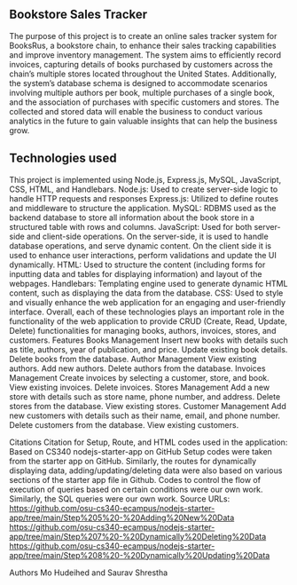 ## Bookstore Sales Tracker
The purpose of this project is to create an online sales tracker system for BooksRus, a bookstore chain, to enhance their sales tracking capabilities and improve inventory management. The system aims to efficiently record invoices, capturing details of books purchased by customers across the chain’s multiple stores located throughout the United States. Additionally, the system’s database schema is designed to accommodate scenarios involving multiple authors per book, multiple purchases of a single book, and the association of purchases with specific customers and stores. The collected and stored data will enable the business to conduct various analytics in the future to gain valuable insights that can help the business grow.
## Technologies used
This project is implemented using Node.js, Express.js, MySQL, JavaScript, CSS, HTML, and Handlebars.
Node.js: Used to create server-side logic to handle HTTP requests and responses
Express.js: Utilized to define routes and middleware to structure the application.
MySQL: RDBMS used as the backend database to store all information about the book store in a structured table with rows and columns.
JavaScript: Used for both server-side and client-side operations. On the server-side, it is used to handle database operations, and serve dynamic content. On the client side it is used to enhance user interactions, perform validations and update the UI dynamically.
HTML: Used to structure the content (including forms for inputting data and tables for displaying information) and layout of the webpages.
Handlebars: Templating engine used to generate dynamic HTML content, such as displaying the data from the database.
CSS: Used to style and visually enhance the web application for an engaging and user-friendly interface.
Overall, each of these technologies plays an important role in the functionality of the web application to provide CRUD (Create, Read, Update, Delete) functionalities for managing books, authors, invoices, stores, and customers.
Features
Books Management
Insert new books with details such as title, authors, year of publication, and price.
Update existing book details.
Delete books from the database.
Author Management
View existing authors.
Add new authors.
Delete authors from the database.
Invoices Management
Create invoices by selecting a customer, store, and book.
View existing invoices.
Delete invoices.
Stores Management
Add a new store with details such as store name, phone number, and address.
Delete stores from the database.
View existing stores.
Customer Management
Add new customers with details such as their name, email, and phone number.
Delete customers from the database.
View existing customers.

 Citations
Citation for Setup, Route, and HTML codes used in the application:
Based on CS340 nodejs-starter-app on GitHub
Setup codes were taken from the starter app on GitHub. Similarly, the routes for dynamically displaying data, adding/updating/deleting data were also based on various sections of the starter app file in Github. Codes to control the flow of execution of queries based on certain conditions were our own work. Similarly, the SQL queries were our own work.
Source URLs:
https://github.com/osu-cs340-ecampus/nodejs-starter-app/tree/main/Step%205%20-%20Adding%20New%20Data
https://github.com/osu-cs340-ecampus/nodejs-starter-app/tree/main/Step%207%20-%20Dynamically%20Deleting%20Data
https://github.com/osu-cs340-ecampus/nodejs-starter-app/tree/main/Step%208%20-%20Dynamically%20Updating%20Data
 
Authors
Mo Hudeihed and Saurav Shrestha
